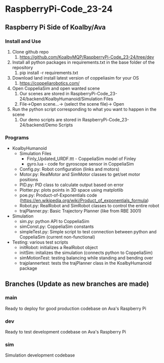 # RaspberryPi-Code_23-24
## Raspberry Pi Side of Koalby/Ava

### Install and Use
1. Clone github repo
    1. https://github.com/KoalbyMQP/RaspberryPi-Code_23-24/tree/dev
2. Install all python packages in requirements.txt in the base folder of the repository
    1. pip install -r requirements.txt
3. Download land install latest version of coppeliasim for your OS
    1. https://coppeliarobotics.com/
4. Open CoppeliaSim and open wanted scene
    1. Our scenes are stored in RaspberryPi-Code_23-24/backend/KoalbyHumanoid/Simulation Files
    2. File→Open scene...→ (select the scene file)→ Open
5. Run the python script corresponding to what you want to happen in the scene
    1. Our demo scripts are stored in RaspberryPi-Code_23-24/backend/Demo Scripts

### Programs
- KoalbyHumanoid
  - Simulation Files
    - Finly_Updated_URDF.ttt - CoppeliaSim model of Finley
    - gyro.lua - code for gyroscope sensor in CoppeliaSim
  - Config.py: Robot configuration (links and motors)
  - Motor.py: RealMotor and SimMotor classes to get/set motor positions
  - PID.py: PID class to calculate output based on error
  - Plotter.py: plots points in 3D space using matplotlib
  - poe.py: Product-of-Exponentials code (https://en.wikipedia.org/wiki/Product_of_exponentials_formula)
  - Robot.py: RealRobot and SimRobot classes to control the entire robot
  - trajPlanner.py: Basic Trajectory Planner (like from RBE 3001)
- Simulation
  - sim.py: python API to CoppeliaSim
  - simConst.py: CoppeliaSim constants
  - simpleTest.py: Simple script to test connection between python and CoppeliaSim (current non-functional)
- Testing: various test scripts
  - initRobot: initializes a RealRobot object
  - initSim: initalizes the simulation (connects python to CoppeliaSim)
  - simMotionTest: testing balancing while standing and bending over
  - trajplannertest: tests the trajPlanner class in the KoalbyHumanoid package

## Branches (Update as new branches are made)
### main
Ready to deploy for good production codebase on Ava's Raspberry Pi
### dev
Ready to test development codebase on Ava's Raspberry Pi
### sim
Simulation development codebase
